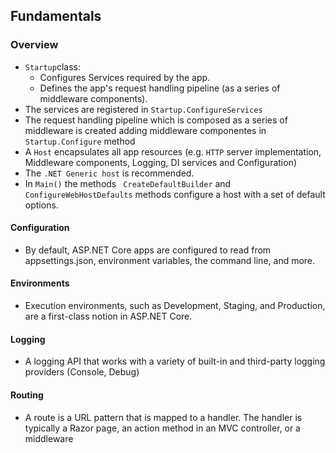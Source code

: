 ## Fundamentals

### Overview

- `Startup`class: 
  - Configures Services required by the app.
  - Defines the app's request handling pipeline (as a series of middleware components).
- The services are registered in `Startup.ConfigureServices`
- The request handling pipeline which is composed as a series of middleware is created adding middleware componentes in `Startup.Configure` method
- A `Host` encapsulates all app resources (e.g. `HTTP` server implementation, Middleware components, Logging, DI services and Configuration)
- The `.NET Generic host` is recommended.
- In `Main()`  the methods ` CreateDefaultBuilder` and `ConfigureWebHostDefaults` methods configure a host with a set of default options.

#### Configuration
- By default, ASP.NET Core apps are configured to read from appsettings.json, environment variables, the command line, and more.
  
#### Environments
- Execution environments, such as Development, Staging, and Production, are a first-class notion in ASP.NET Core.
  
#### Logging
- A logging API that works with a variety of built-in and third-party logging providers (Console, Debug)

#### Routing
- A route is a URL pattern that is mapped to a handler. The handler is typically a Razor page, an action method in an MVC controller, or a middleware